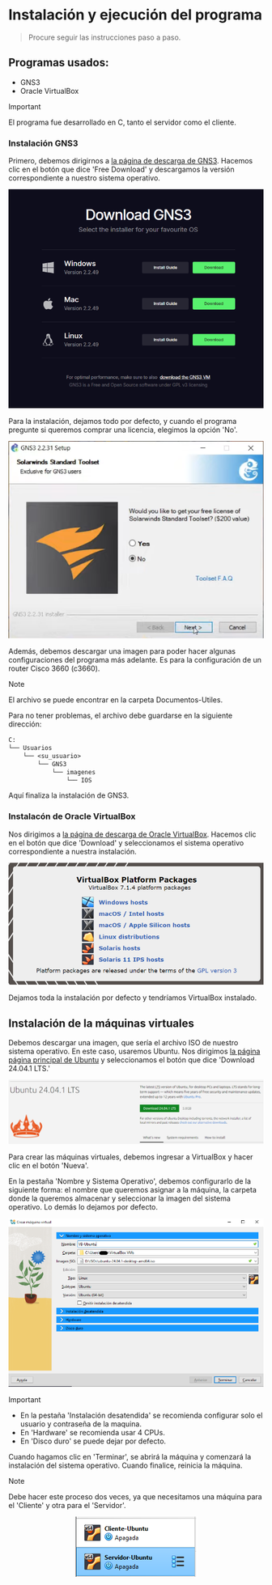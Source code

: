 # Instalación y ejecución del programa

<!-- > [!WARNING] -->
> Procure seguir las instrucciones paso a paso.

## Programas usados:
* GNS3
* Oracle VirtualBox

> [!IMPORTANT]
> El programa fue desarrollado en C, tanto el servidor como el cliente.

### Instalación GNS3

Primero, debemos dirigirnos a [la página de descarga de GNS3](https://www.gns3.com). Hacemos clic en el botón que dice 'Free Download' y descargamos la versión correspondiente a nuestro sistema operativo.

<p align="center">
  <img src="images/image.png" alt="Página de descarga GNS3">
</p>


Para la instalación, dejamos todo por defecto, y cuando el programa pregunte si queremos comprar una licencia, elegimos la opción 'No'.

<p align="center">
  <img src="images/image-1.png" alt="Opción de licencia">
</p>

Además, debemos descargar una imagen para poder hacer algunas configuraciones del programa más adelante. Es para la configuración de un router Cisco 3660 (c3660).

> [!NOTE]
> El archivo se puede encontrar en la carpeta Documentos-Utiles.

Para no tener problemas, el archivo debe guardarse en la siguiente dirección:
```
C:
└── Usuarios
    └── <su_usuario>
        └── GNS3
            └── imagenes
                └── IOS
```

Aquí finaliza la instalación de GNS3.

### Instalacón de Oracle VirtualBox

Nos dirigimos a [la página de descarga de Oracle VirtualBox](https://www.virtualbox.org). Hacemos clic en el botón que dice 'Download' y seleccionamos el sistema operativo correspondiente a nuestra instalación.

<p align="center">
  <img src="images/image-2.png" alt="Página de descarga VB">
</p>

Dejamos toda la instalación por defecto y tendríamos VirtualBox instalado.

## Instalación de la máquinas virtuales

Debemos descargar una imagen, que sería el archivo ISO de nuestro sistema operativo. En este caso, usaremos Ubuntu. Nos dirigimos [la página página principal de Ubuntu](https://ubuntu.com/download/desktop) y seleccionamos el botón que dice 'Download 24.04.1 LTS.'

<p align="center">
  <img src="images/image-3.png" alt="Página de descarga Ubuntu">
</p>

Para crear las máquinas virtuales, debemos ingresar a VirtualBox y hacer clic en el botón 'Nueva'.

En la pestaña 'Nombre y Sistema Operativo', debemos configurarlo de la siguiente forma: el nombre que queremos asignar a la máquina, la carpeta donde la queremos almacenar y seleccionar la imagen del sistema operativo. Lo demás lo dejamos por defecto.

<p align="center">
  <img src="images/image-4.png" alt="Crear máquina virtual">
</p>

> [!IMPORTANT]
> - En la pestaña 'Instalación desatendida' se recomienda configurar solo el usuario y contraseña de la maquina.
> - En 'Hardware' se recomienda usar 4 CPUs.
> - En 'Disco duro' se puede dejar por defecto.

Cuando hagamos clic en 'Terminar', se abrirá la máquina y comenzará la instalación del sistema operativo. Cuando finalice, reinicia la máquina.

> [!NOTE]
> Debe hacer este proceso dos veces, ya que necesitamos una máquina para el 'Cliente' y otra para el 'Servidor'.

<p align="center">
  <img src="images/image-5.png" alt="Crear máquina virtual">
</p>
